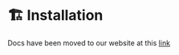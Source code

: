 # 🏗️ Installation

Docs have been moved to our website at this [link](https://tomatophp.com/en/open-source/filament-alerts)
